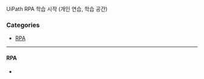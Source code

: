 UiPath RPA 학습 시작 (개인 연습, 학습 공간)

### Categories 
 
- [RPA](#RPA)    
     
----------------------------------
 
#### RPA        
-     
   
    
 
 
 
 
